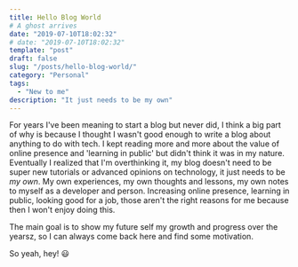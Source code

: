 ```yaml
---
title: Hello Blog World
# A ghost arrives
date: "2019-07-10T18:02:32"
# date: "2019-07-10T18:02:32"
template: "post"
draft: false
slug: "/posts/hello-blog-world/"
category: "Personal"
tags:
  - "New to me"
description: "It just needs to be my own"
---
```


For years I've been meaning to start a blog but never did, I think a big part of why is because I thought I wasn't good enough to write a blog about anything to do with tech. I kept reading more and more about the value of online presence and 'learning in public' but didn't think it was in my nature. 
Eventually I realized that I'm overthinking it, my blog doesn't need to be super new tutorials or advanced opinions on technology, it just needs to be *my own*. 
My own experiences, my own thoughts and lessons, my own notes to myself as a developer and person. Increasing online presence, learning in public, looking good for a job, those aren't the right reasons for me because then I won't enjoy doing this. 

The main goal is to show my future self my growth and progress over the yearsz, so I can always come back here and find some motivation.

So yeah, hey! <span role="img" aria-label="sheep">😃</span>